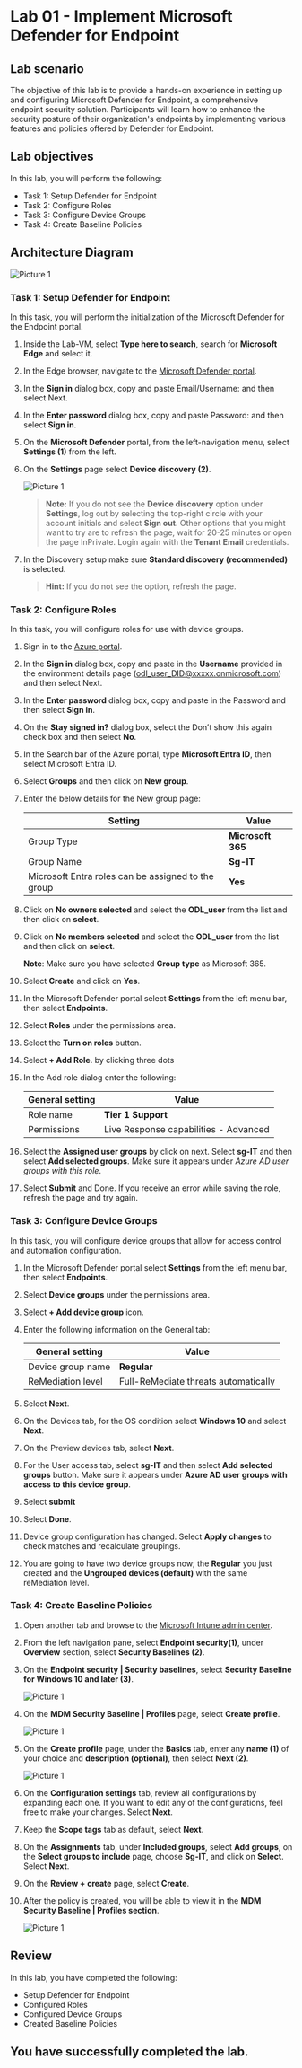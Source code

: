 # Lab 01 - Implement Microsoft Defender for Endpoint

## Lab scenario

The objective of this lab is to provide a hands-on experience in setting up and configuring Microsoft Defender for Endpoint, a comprehensive endpoint security solution. Participants will learn how to enhance the security posture of their organization's endpoints by implementing various features and policies offered by Defender for Endpoint.


## Lab objectives

In this lab, you will perform the following:

- Task 1: Setup Defender for Endpoint  
- Task 2: Configure Roles
- Task 3: Configure Device Groups
- Task 4: Create Baseline Policies

## Architecture Diagram

  ![Picture 1](../Media/Architecture-01.png)

### Task 1: Setup Defender for Endpoint  

In this task, you will perform the initialization of the Microsoft Defender for the Endpoint portal.

1. Inside the Lab-VM, select **Type here to search**, search for **Microsoft Edge** and select it.

1. In the Edge browser, navigate to the [Microsoft Defender portal](https://security.microsoft.com).

1. In the **Sign in** dialog box, copy and paste Email/Username: <inject key="AzureAdUserEmail"></inject> and then select Next.

1. In the **Enter password** dialog box, copy and paste Password: <inject key="AzureAdUserPassword"></inject> and then select **Sign in**.

1. On the **Microsoft Defender** portal, from the left-navigation menu, select **Settings (1)** from the left.

1. On the **Settings** page select **Device discovery (2)**. 

    ![Picture 1](../Media/devicediscovery.png)

    >**Note:** If you do not see the **Device discovery** option under **Settings**, log out by selecting the top-right circle with your account initials and select **Sign out**. Other options that you might want to try are to refresh the page, wait for 20-25 minutes or open the page InPrivate. Login again with the **Tenant Email** credentials.

1. In the Discovery setup make sure **Standard discovery (recommended)** is selected. 
    >**Hint:** If you do not see the option, refresh the page.

    
### Task 2: Configure Roles

In this task, you will configure roles for use with device groups.

1. Sign in to the [Azure portal](https://portal.azure.com).

1. In the **Sign in** dialog box, copy and paste in the **Username** provided in the environment details page (odl_user_DID@xxxxx.onmicrosoft.com) and then select Next.

1. In the **Enter password** dialog box, copy and paste in the Password and then select **Sign in**.

1. On the **Stay signed in?** dialog box, select the Don’t show this again check box and then select **No**.

1. In the Search bar of the Azure portal, type **Microsoft Entra ID**, then select Microsoft Entra ID.

1. Select **Groups** and then click on **New group**.

1. Enter the below details for the New group page:

   |Setting|Value|
    |---|---|
    |Group Type| **Microsoft 365** |
    |Group Name| **Sg-IT** |
    |Microsoft Entra roles can be assigned to the group| **Yes** |

1. Click on **No owners selected** and select the **ODL_user <inject key="DeploymentID" enableCopy="false"/>** from the list and then click on **select**.

1. Click on **No members selected** and select the **ODL_user <inject key="DeploymentID" enableCopy="false"/>** from the list and then click on **select**.

   **Note**: Make sure you have selected **Group type** as Microsoft 365.

1. Select **Create** and click on **Yes**. 

1. In the Microsoft Defender portal select **Settings** from the left menu bar, then select **Endpoints**. 

1. Select **Roles** under the permissions area.

1. Select the **Turn on roles** button.

1. Select **+ Add Role**. by clicking three dots

1. In the Add role dialog enter the following:

    |General setting|Value|
    |---|---|
    |Role name|**Tier 1 Support**|
    |Permissions|Live Response capabilities - Advanced|

1. Select the **Assigned user groups** by click on next. Select **sg-IT** and then select **Add selected groups**. Make sure it appears under *Azure AD user groups with this role*.

1. Select **Submit** and Done. If you receive an error while saving the role, refresh the page and try again.

### Task 3: Configure Device Groups

In this task, you will configure device groups that allow for access control and automation configuration.

1. In the Microsoft Defender portal select **Settings** from the left menu bar, then select **Endpoints**. 

1. Select **Device groups** under the permissions area.

1. Select **+ Add device group** icon.

1. Enter the following information on the General tab:

    |General setting|Value|
    |---|---|
    |Device group name|**Regular**|
    |ReMediation level| Full-ReMediate threats automatically|

1. Select **Next**.

1. On the Devices tab, for the OS condition select **Windows 10** and select **Next**.

1. On the Preview devices tab, select **Next**.

1. For the User access tab, select **sg-IT** and then select **Add selected groups** button. Make sure it appears under **Azure AD user groups with access to this device group**.

1. Select **submit**

1. Select **Done**.

1. Device group configuration has changed. Select **Apply changes** to check matches and recalculate groupings.

1. You are going to have two device groups now; the **Regular** you just created and the **Ungrouped devices (default)** with the same reMediation level.

### Task 4: Create Baseline Policies

1. Open another tab and browse to the [Microsoft Intune admin center](intune.microsoft.com).

1. From the left navigation pane, select **Endpoint security(1)**, under **Overview** section, select **Security Baselines (2)**.

1. On the **Endpoint security | Security baselines**, select **Security Baseline for Windows 10 and later (3)**.

    ![Picture 1](../Media/securitybaseline.png)

1. On the **MDM Security Baseline | Profiles** page, select **Create profile**.

    ![Picture 1](../Media/createprofile(1).png)

1. On the **Create profile** page, under the **Basics** tab, enter any **name (1)** of your choice and **description (optional)**, then select **Next (2)**.

    ![Picture 1](../Media/mdm-policy.png)

1. On the **Configuration settings** tab, review all configurations by expanding each one. If you want to edit any of the configurations, feel free to make your changes. Select **Next**.

1. Keep the **Scope tags** tab as default, select **Next**.

1. On the **Assignments** tab, under **Included groups**, select **Add groups**, on the **Select groups to include** page, choose **Sg-IT**, and click on **Select**. Select **Next**.

1. On the **Review + create** page, select **Create**.

1. After the policy is created, you will be able to view it in the **MDM Security Baseline | Profiles section**.

    ![Picture 1](../Media/securitybaseline1.png)

## Review
In this lab, you have completed the following:

- Setup Defender for Endpoint 
- Configured Roles
- Configured Device Groups
- Created Baseline Policies

## You have successfully completed the lab.
